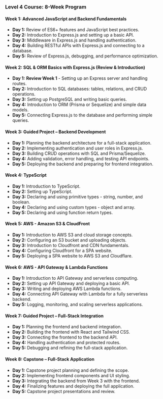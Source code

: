 ### **Level 4 Course: 8-Week Program**

#### **Week 1: Advanced JavaScript and Backend Fundamentals**

- **Day 1:** Review of ES6+ features and JavaScript best practices.
- **Day 2:** Introduction to Express.js and setting up a basic API.
- **Day 3:** Middleware in Express.js and handling authentication.
- **Day 4:** Building RESTful APIs with Express.js and connecting to a database.
- **Day 5:** Review of Express.js, debugging, and performance optimization.

#### **Week 2: SQL & ORM Basics with Express.js (Review & Introduction)**

- **Day 1:** **Review Week 1** - Setting up an Express server and handling routes.
- **Day 2:** Introduction to SQL databases: tables, relations, and CRUD operations.
- **Day 3:** Setting up PostgreSQL and writing basic queries.
- **Day 4:** Introduction to ORM (Prisma or Sequelize) and simple data models.
- **Day 5:** Connecting Express.js to the database and performing simple queries.

#### **Week 3: Guided Project – Backend Development**

- **Day 1:** Planning the backend architecture for a full-stack application.
- **Day 2:** Implementing authentication and user roles in Express.js.
- **Day 3:** Building CRUD operations with SQL and Prisma/Sequelize.
- **Day 4:** Adding validation, error handling, and testing API endpoints.
- **Day 5:** Deploying the backend and preparing for frontend integration.

#### **Week 4: TypeScript**

- **Day 1:** Introduction to TypeScript.
- **Day 2:** Setting up TypeScript.
- **Day 3:** Declaring and using primitive types - string, number, and boolean.
- **Day 4:** Declaring and using custom types - object and array.
- **Day 5:** Declaring and using function return types.

#### **Week 5: AWS - Amazon S3 & CloudFront**

- **Day 1:** Introduction to AWS S3 and cloud storage concepts.
- **Day 2:** Configuring an S3 bucket and uploading objects.
- **Day 3:** Introduction to Cloudfront and CDN fundamentals.
- **Day 4:** Configuring Cloudfront for a SPA website.
- **Day 5:** Deploying a SPA website to AWS S3 and Cloudflare.

#### **Week 6: AWS - API Gateway & Lambda Functions**

- **Day 1:** Introduction to API Gateway and serverless computing.
- **Day 2:** Setting up API Gateway and deploying a basic API.
- **Day 3:** Writing and deploying AWS Lambda functions.
- **Day 4:** Connecting API Gateway with Lambda for a fully serverless backend.
- **Day 5:** Logging, monitoring, and scaling serverless applications.

#### **Week 7: Guided Project – Full-Stack Integration**

- **Day 1:** Planning the frontend and backend integration.
- **Day 2:** Building the frontend with React and Tailwind CSS.
- **Day 3:** Connecting the frontend to the backend API.
- **Day 4:** Handling authentication and protected routes.
- **Day 5:** Debugging and refining the full-stack application.

#### **Week 8: Capstone – Full-Stack Application**

- **Day 1:** Capstone project planning and defining the scope.
- **Day 2:** Implementing frontend components and UI styling.
- **Day 3:** Integrating the backend from Week 3 with the frontend.
- **Day 4:** Finalizing features and deploying the full application.
- **Day 5:** Capstone project presentations and review.
